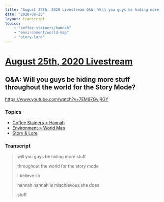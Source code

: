 ```yaml
---
title: "August 25th, 2020 Livestream Q&A: Will you guys be hiding more stuff throughout the world for the Story Mode?"
date: "2020-08-25"
layout: transcript
topics:
    - "coffee-stainers/hannah"
    - "environment/world-map"
    - "story-lore"
---
```

# [August 25th, 2020 Livestream](../2020-08-25.md)
## Q&A: Will you guys be hiding more stuff throughout the world for the Story Mode?
https://www.youtube.com/watch?v=7EM97GvjRGY

### Topics
* [Coffee Stainers > Hannah](../topics/coffee-stainers/hannah.md)
* [Environment > World Map](../topics/environment/world-map.md)
* [Story & Lore](../topics/story-lore.md)

### Transcript

> will you guys be hiding more stuff
> 
> throughout the world for the story mode
> 
> i believe so
> 
> hannah hannah is mischievous she does
> 
> stuff
> 
